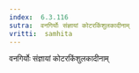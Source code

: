 ```yaml
---
index:  6.3.116
sutra:  वनगिर्योः संज्ञायां कोटरकिंशुलकादीनाम्
vritti:  samhita 
---
```


वनगिर्योः संज्ञायां कोटरकिंशुलकादीनाम्

